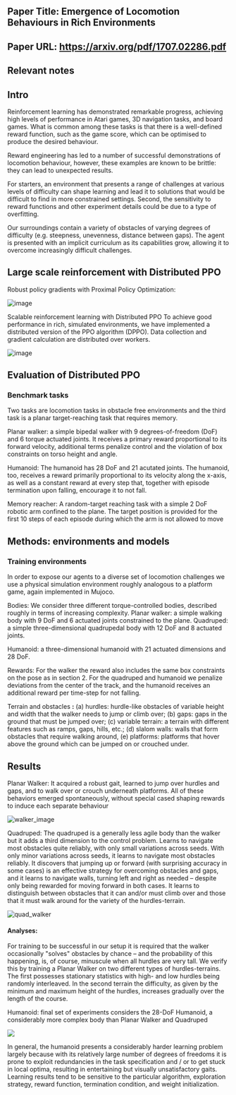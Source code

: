 ## Paper Title: Emergence of Locomotion Behaviours in Rich Environments
## Paper URL: https://arxiv.org/pdf/1707.02286.pdf

## Relevant notes

## Intro

Reinforcement learning has demonstrated remarkable progress, achieving high levels of performance in Atari games, 3D navigation tasks, 
and board games. What is common among these tasks is that there is a well-defined reward function, such as the game score, which can be optimised
to produce the desired behaviour.

Reward engineering has led to a number of successful demonstrations of locomotion behaviour, however, these examples are known to be brittle: they 
can lead to unexpected results.

For starters, an environment that presents a range of challenges at various levels of difficulty can shape learning and lead it to solutions that 
would be difficult to find in more constrained settings. Second, the sensitivity to reward functions and other experiment details could be due to a type of overfitting.

Our surroundings contain a variety of obstacles of varying degrees of difficulty (e.g. steepness, unevenness, distance between gaps). 
The agent is presented with an implicit curriculum as its capabilities grow, allowing it to overcome increasingly difficult challenges.

## Large scale reinforcement with Distributed PPO

Robust policy gradients with Proximal Policy Optimization:

 ![image](https://imgur.com/8Z2fI9J.png)

Scalable reinforcement learning with Distributed PPO To achieve good performance in rich, simulated environments, we have implemented a distributed 
version of the PPO algorithm (DPPO). Data collection and gradient calculation are distributed over workers.

![image](https://imgur.com/IZNavoK.png)

## Evaluation of Distributed PPO

### Benchmark tasks

Two tasks are locomotion tasks in obstacle free environments and the third task is a planar target-reaching task that requires memory.

Planar walker: a simple bipedal walker with 9 degrees-of-freedom (DoF) and 6 torque actuated joints. It receives a primary reward proportional to
its forward velocity, additional terms penalize control and the violation of box constraints on torso height and angle.

Humanoid: The humanoid has 28 DoF and 21 acutated joints. The humanoid, too, receives a reward primarily proportional to its velocity along the x-axis,
as well as a constant reward at every step that, together with episode termination upon falling, encourage it to not fall.

Memory reacher: A random-target reaching task with a simple 2 DoF robotic arm confined to the plane. The target position is provided for the first
10 steps of each episode during which the arm is not allowed to move

## Methods: environments and models

### Training environments

In order to expose our agents to a diverse set of locomotion challenges we use a physical simulation environment roughly analogous to a platform game,
again implemented in Mujoco.

Bodies: We consider three different torque-controlled bodies, described roughly in terms of increasing complexity. Planar walker: a simple walking 
body with 9 DoF and 6 actuated joints constrained to the plane. Quadruped: a simple three-dimensional quadrupedal body with 12 DoF and 8 actuated joints.

Humanoid: a three-dimensional humanoid with 21 actuated dimensions and 28 DoF.

Rewards: For the walker the reward also includes the same box constraints on the pose as in section 2. For the quadruped and humanoid we penalize 
deviations from the center of the track, and the humanoid receives an additional reward per time-step for not falling.

Terrain and obstacles **:** (a) hurdles: hurdle-like obstacles of variable height and width that the walker needs to jump or climb over; (b) gaps: gaps in 
the ground that must be jumped over; (c) variable terrain: a terrain with different features such as ramps, gaps, hills, etc.; (d) slalom walls: walls that form
obstacles that require walking around, (e) platforms: platforms that hover above the ground which can be jumped on or crouched under.

## Results

Planar Walker: It acquired a robust gait, learned to jump over hurdles and gaps, and to walk over or crouch underneath platforms. All of these behaviors emerged
spontaneously, without special cased shaping rewards to induce each separate behaviour

![walker_image](https://imgur.com/Uu7rsrk.png)

Quadruped: The quadruped is a generally less agile body than the walker but it adds a third dimension to the control problem. Learns to navigate most obstacles 
quite reliably, with only small variations across seeds. With only minor variations across seeds, it learns to navigate most obstacles reliably. It discovers that 
jumping up or forward (with surprising accuracy in some cases) is an effective strategy for overcoming obstacles and gaps, and it learns to navigate walls, turning 
left and right as needed – despite only being rewarded for moving forward in both cases. It learns to distinguish between obstacles that it can and/or must climb over
and those that it must walk around for the variety of the hurdles-terrain.

![quad_walker](https://imgur.com/7H02Ib7.png)

#### Analyses:

For training to be successful in our setup it is required that the walker occasionally &quot;solves&quot; obstacles by chance – and the probability of this happening,
is, of course, minuscule when all hurdles are very tall. We verify this by training a Planar Walker on two different types of hurdles-terrains. The first possesses 
stationary statistics with high- and low hurdles being randomly interleaved. In the second terrain the difficulty, as given by the minimum and maximum height of the 
hurdles, increases gradually over the length of the course.

Humanoid: final set of experiments considers the 28-DoF Humanoid, a considerably more complex body than Planar Walker and Quadruped

![](https://imgur.com/j1Sy0NH.png)

In general, the humanoid presents a considerably harder learning problem largely because with its relatively large number of degrees of freedoms it is prone 
to exploit redundancies in the task specification and / or to get stuck in local optima, resulting in entertaining but visually unsatisfactory gaits. Learning
results tend to be sensitive to the particular algorithm, exploration strategy, reward function, termination condition, and weight initialization.

